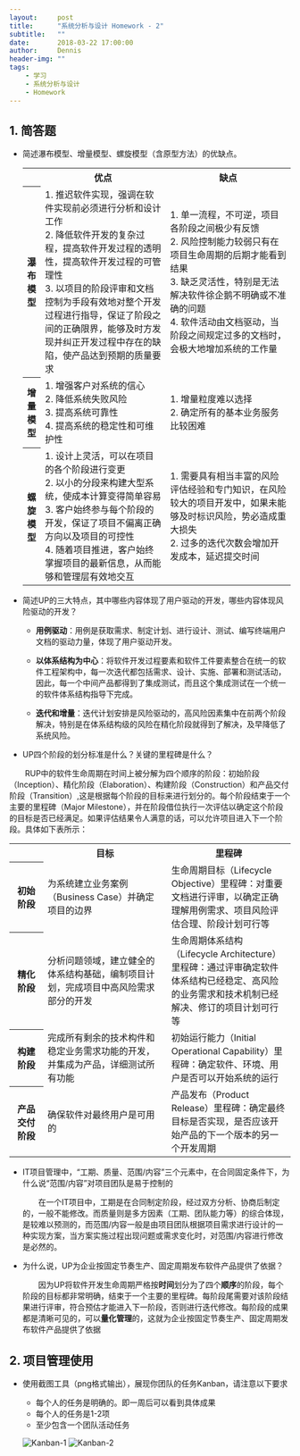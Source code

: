 ```yaml
---
layout:     post
title:      "系统分析与设计 Homework - 2"
subtitle:   ""
date:       2018-03-22 17:00:00
author:     Dennis
header-img: ""
tags:
    - 学习
    - 系统分析与设计
    - Homework
---
```


## 1. 简答题

- 简述瀑布模型、增量模型、螺旋模型（含原型方法）的优缺点。

  <table>
    <tr>
      <th></th>
      <th width = "49%">优点</th>
      <th width = "49%">缺点</th>
    </tr>
    <tr>
      <th>瀑布模型</th>
      <td>
      1. 推迟软件实现，强调在软件实现前必须进行分析和设计工作<br />
      2. 降低软件开发的复杂过程，提高软件开发过程的透明性，提高软件开发过程的可管理性<br />
      3. 以项目的阶段评审和文档控制为手段有效地对整个开发过程进行指导，保证了阶段之间的正确限界，能够及时方发现并纠正开发过程中存在的缺陷，使产品达到预期的质量要求<br />
      </td>
      <td>
      1. 单一流程，不可逆，项目各阶段之间极少有反馈<br />
      2. 风险控制能力较弱只有在项目生命周期的后期才能看到结果<br />
      3. 缺乏灵活性，特别是无法解决软件徐企鹅不明确或不准确的问题<br />
      4. 软件活动由文档驱动，当阶段之间规定过多的文档时，会极大地增加系统的工作量<br />
      </td>
    </tr>
    <tr>
      <th>增量模型</th>
      <td>
      1. 增强客户对系统的信心<br />
      2. 降低系统失败风险<br />
      3. 提高系统可靠性<br />
      4. 提高系统的稳定性和可维护性<br />
      </td>
      <td>
      1. 增量粒度难以选择<br />
      2. 确定所有的基本业务服务比较困难<br />
      </td>
    </tr>
    <tr>
      <th>螺旋模型</th>
      <td>
      1. 设计上灵活，可以在项目的各个阶段进行变更<br />
      2. 以小的分段来构建大型系统，使成本计算变得简单容易<br />
      3. 客户始终参与每个阶段的开发，保证了项目不偏离正确方向以及项目的可控性<br />
      4. 随着项目推进，客户始终掌握项目的最新信息，从而能够和管理层有效地交互<br />
      </td>
      <td>
      1. 需要具有相当丰富的风险评估经验和专门知识，在风险较大的项目开发中，如果未能够及时标识风险，势必造成重大损失<br />
      2. 过多的迭代次数会增加开发成本，延迟提交时间<br />
      </td>
    </tr>
  </table>
  
- 简述UP的三大特点，其中哪些内容体现了用户驱动的开发，哪些内容体现风险驱动的开发？

  - **用例驱动**：用例是获取需求、制定计划、进行设计、测试、编写终端用户文档的驱动力量，体现了用户驱动开发。

  - **以体系结构为中心**：将软件开发过程要素和软件工件要素整合在统一的软件工程架构中，每一次迭代都包括需求、设计、实施、部署和测试活动，因此，每一个中间产品都得到了集成测试，而且这个集成测试在一个统一的软件体系结构指导下完成。

  - **迭代和增量**：迭代计划安排是风险驱动的，高风险因素集中在前两个阶段解决，特别是在体系结构级的风险在精化阶段就得到了解决，及早降低了系统风险。

- UP四个阶段的划分标准是什么？关键的里程碑是什么？

 　　RUP中的软件生命周期在时间上被分解为四个顺序的阶段：初始阶段（Inception）、精化阶段（Elaboration）、构建阶段（Construction）和产品交付阶段（Transition）,这是根据每个阶段的目标来进行划分的。每个阶段结束于一个主要的里程碑（Major Milestone），并在阶段借位执行一次评估以确定这个阶段的目标是否已经满足。如果评估结果令人满意的话，可以允许项目进入下一个阶段。具体如下表所示：
 <table>
  <tr>
    <th></th>
    <th width = "44%">目标</th>
    <th width = "44%">里程碑</th>
  </tr>
  <tr>
    <th>初始阶段</th>
    <td>为系统建立业务案例（Business Case）并确定项目的边界</td>
    <td>生命周期目标（Lifecycle Objective）里程碑：对重要文档进行评审，以确定正确理解用例需求、项目风险评估合理、阶段计划可行等</td>
  </tr>
  <tr>
    <th>精化阶段</th>
    <td>分析问题领域，建立健全的体系结构基础，编制项目计划，完成项目中高风险需求部分的开发</td>
    <td>生命周期体系结构（Lifecycle Architecture）里程碑：通过评审确定软件体系结构已经稳定、高风险的业务需求和技术机制已经解决、修订的项目计划可行等</td>
  </tr>
  <tr>
    <th>构建阶段</th>
    <td>完成所有剩余的技术构件和稳定业务需求功能的开发，并集成为产品，详细测试所有功能</td>
    <td>初始运行能力（Initial Operational Capability）里程碑：确定软件、环境、用户是否可以开始系统的运行</td>
  </tr>
  <tr>
    <th>产品交付阶段</th>
    <td>确保软件对最终用户是可用的</td>
    <td>产品发布（Product Release）里程碑：确定最终目标是否实现，是否应该开始产品的下一个版本的另一个开发周期</td>
  </tr>

 </table>

- IT项目管理中，“工期、质量、范围/内容”三个元素中，在合同固定条件下，为什么说“范围/内容”对项目团队是易于控制的

  　　在一个IT项目中，工期是在合同制定阶段，经过双方分析、协商后制定的，一般不能修改。而质量则是多方因素（工期、团队能力等）的综合体现，是较难以预测的，而范围/内容一般是由项目团队根据项目需求进行设计的一种实现方案，当方案实施过程出现问题或需求变化时，对范围/内容进行修改是必然的。

- 为什么说，UP为企业按固定节奏生产、固定周期发布软件产品提供了依据？

  　　因为UP将软件开发生命周期严格按**时间**划分为了四个**顺序**的阶段，每个阶段的目标都非常明确，结束于一个主要的里程碑。每阶段尾需要对该阶段结果进行评审，符合预估才能进入下一阶段，否则进行迭代修改。每阶段的成果都是清晰可见的，可以**量化管理**的，这就为企业按固定节奏生产、固定周期发布软件产品提供了依据

## 2. 项目管理使用

- 使用截图工具（png格式输出），展现你团队的任务Kanban，请注意以下要求
  - 每个人的任务是明确的。即一周后可以看到具体成果
  - 每个人的任务是1-2项
  - 至少包含一个团队活动任务

  ![Kanban-1](/img/SSAD-homework-2/kanban-1.png)
  ![Kanban-2](/img/SSAD-homework-2/kanban-2.png)
